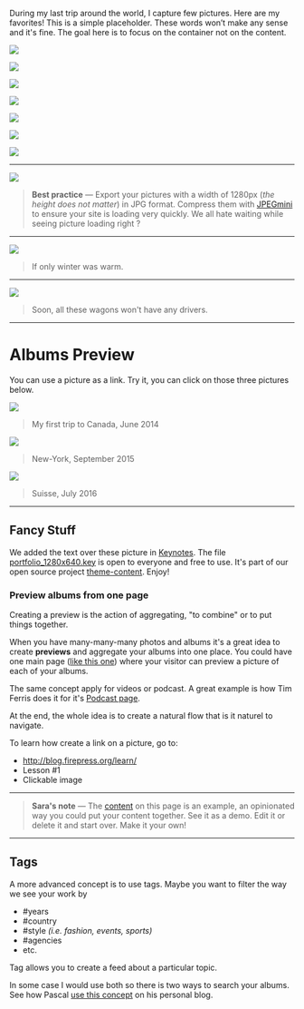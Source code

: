 During my last trip around the world, I capture few pictures. Here are my favorites! This is a simple placeholder. These words won’t make any sense and it's fine. The goal here is to focus on the container not on the content.

![](https://raw.githubusercontent.com/firepress-org/themes-content/master/112_readiness/images/beauty-shots101.jpg)

![](https://raw.githubusercontent.com/firepress-org/themes-content/master/112_readiness/images/beauty-shots102.jpg)

![](https://raw.githubusercontent.com/firepress-org/themes-content/master/112_readiness/images/beauty-shots103.jpg)

![](https://raw.githubusercontent.com/firepress-org/themes-content/master/112_readiness/images/beauty-shots104.jpg)

![](https://raw.githubusercontent.com/firepress-org/themes-content/master/112_readiness/images/beauty-shots105.jpg)

![](https://raw.githubusercontent.com/firepress-org/themes-content/master/112_readiness/images/beauty-shots106.jpg)

![](https://raw.githubusercontent.com/firepress-org/themes-content/master/112_readiness/images/beauty-shots107.jpg)

---

![](https://raw.githubusercontent.com/firepress-org/themes-content/master/112_readiness/images/beauty-shots108.jpg)

> **Best practice** — Export your pictures with a width of 1280px (*the height does not matter*) in JPG format. Compress them with [JPEGmini](http://www.jpegmini.com/app) to ensure your site is loading very quickly. We all hate waiting while seeing picture loading right ?

---

![](https://raw.githubusercontent.com/firepress-org/themes-content/master/112_readiness/images/beauty-shots109.jpg)

> If only winter was warm.

---

![](https://raw.githubusercontent.com/firepress-org/themes-content/master/112_readiness/images/beauty-shots110.jpg)

> Soon, all these wagons won't have any drivers.

---

# Albums Preview

You can use a picture as a link. Try it, you can click on those three pictures below.

[![](https://raw.githubusercontent.com/firepress-org/themes-content/master/112_readiness/images/_portfolio-preview/portefolio-preview_101.jpg)
](/album-one/)

> My first trip to Canada, June 2014

[![](https://raw.githubusercontent.com/firepress-org/themes-content/master/112_readiness/images/_portfolio-preview/portefolio-preview_102.jpg)](/album-two/)

> New-York, September 2015

[![](https://raw.githubusercontent.com/firepress-org/themes-content/master/112_readiness/images/_portfolio-preview/portefolio-preview_103.jpg)](/album-three/)

> Suisse, July 2016

---

## Fancy Stuff

We added the text over these picture in [Keynotes](http://www.apple.com/mac/keynote/). The file [portfolio_1280x640.key](https://github.com/firepress-org/themes-content/tree/master/112_readiness/images/_keynote_project) is open to everyone and free to use. It's part of our open source project [theme-content](https://github.com/firepress-org/themes-content). Enjoy!

### Preview albums from one page

Creating a preview is the action of aggregating, "to combine" or to put things together.

When you have many-many-many photos and albums it's a great idea to create **previews** and aggregate your albums into one place. You could have one main page ([like this one](/focusing-on-pictures/)) where your visitor can preview a picture of each of your albums. 

The same concept apply for videos or podcast. A great example is how Tim Ferris does it for it's [Podcast page](http://fourhourworkweek.com/podcast/).

At the end, the whole idea is to create a natural flow that is it naturel to navigate.

To learn how create a link on a picture, go to:

- http://blog.firepress.org/learn/
- Lesson #1
- Clickable image

---

> **Sara's note** — The [content](https://github.com/firepress-org/themes-content) on this page is an example, an opinionated way you could put your content together. See it as a demo. Edit it or delete it and start over. Make it your own!

---

## Tags

A more advanced concept is to use tags. Maybe you want to filter the way we see your work by 

- #years
- #country
- #style *(i.e. fashion, events,  sports)*
- #agencies
- etc.

Tag allows you to create a feed about a particular topic.

In some case I would use both so there is two ways to search your albums. See how Pascal [use this concept](http://blog.pascalandy.com/trouver-par-tags/) on his personal blog.